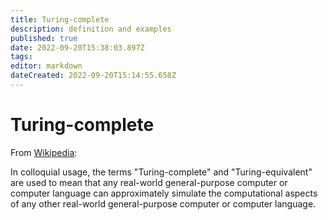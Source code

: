 ```yaml
---
title: Turing-complete
description: definition and examples
published: true
date: 2022-09-20T15:38:03.897Z
tags: 
editor: markdown
dateCreated: 2022-09-20T15:14:55.658Z
---
```


# Turing-complete
From [Wikipedia](https://en.wikipedia.org/wiki/Turing_completeness#):

In colloquial usage, the terms "Turing-complete" and "Turing-equivalent" are used to mean that any real-world general-purpose computer or computer language can approximately simulate the computational aspects of any other real-world general-purpose computer or computer language.